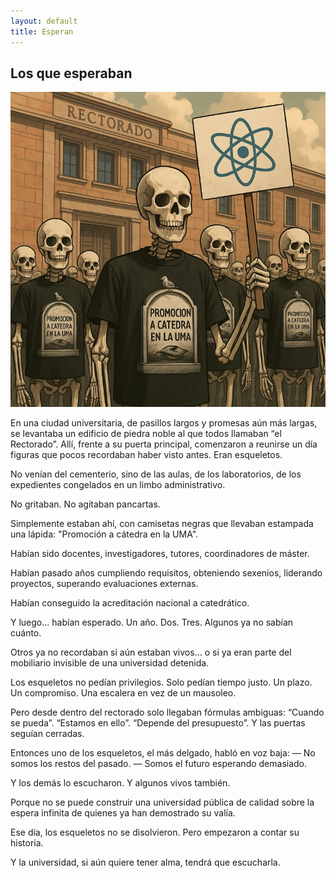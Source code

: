 ```yaml
---
layout: default
title: Esperan
---
```


## Los que esperaban

![Los que esperaban](../imagenes/esperan.jpeg)

En una ciudad universitaria, de pasillos largos y promesas aún más largas, se levantaba un edificio de piedra noble al que todos llamaban “el Rectorado”.
Allí, frente a su puerta principal, comenzaron a reunirse un día figuras que pocos recordaban haber visto antes. Eran esqueletos.

No venían del cementerio, sino de las aulas, de los laboratorios, de los expedientes congelados en un limbo administrativo.

 No gritaban. No agitaban pancartas.

 Simplemente estaban ahí, con camisetas negras que llevaban estampada una lápida: "Promoción a cátedra en la UMA".

Habían sido docentes, investigadores, tutores, coordinadores de máster.

Habían pasado años cumpliendo requisitos, obteniendo sexenios, liderando proyectos, superando evaluaciones externas.

Habían conseguido la acreditación nacional a catedrático.

Y luego… habían esperado.
 Un año.
 Dos.
 Tres.
 Algunos ya no sabían cuánto.

Otros ya no recordaban si aún estaban vivos… o si ya eran parte del mobiliario invisible de una universidad detenida.

Los esqueletos no pedían privilegios. Solo pedían tiempo justo. Un plazo. Un compromiso. Una escalera en vez de un mausoleo.

Pero desde dentro del rectorado solo llegaban fórmulas ambiguas:
 “Cuando se pueda”.
 “Estamos en ello”.
 “Depende del presupuesto”.
 Y las puertas seguían cerradas.

Entonces uno de los esqueletos, el más delgado, habló en voz baja:
— No somos los restos del pasado.
 — Somos el futuro esperando demasiado.

Y los demás lo escucharon.
 Y algunos vivos también.

Porque no se puede construir una universidad pública de calidad sobre la espera infinita de quienes ya han demostrado su valía.

Ese día, los esqueletos no se disolvieron.
 Pero empezaron a contar su historia.
 
Y la universidad, si aún quiere tener alma, tendrá que escucharla.
